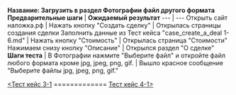 **Название: Загрузить в раздел Фотографии файл другого формата**
**Предварительные шаги** | **Ожидаемый результат** 
--- | --- 
 Открыть сайт наложка.рф | 
 Нажать кнопку "Создать сделку" | Открылась страницы создания сделки 
Заполнить данные из Тест кейса "case_create_a_deal 1-6.md" | 
Нажать кнопку "Стоимость" | Открылась страница "Стоимости"
Нажимаем снизу кнопку "Описание" | Открылся раздел "О сделке"
**Шаги теста** | 
В Фотографии нажмите "Выберите файл" и откройте файл любого формата кроме jpg, jpeg, png, gif. | Вышло красное сообщение "Выберите файлы jpg, jpeg, png, gif."

[<Тест кейс 3-1](https://github.com/masteroff/Test-case-nalozhka/blob/main/case_create_a_deal%203-1.md)  =============  [Тест кейс 4-1>](https://github.com/masteroff/Test-case-nalozhka/blob/main/case_create_a_deal%204-1.md)